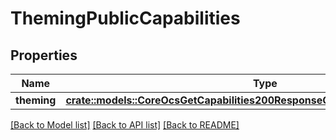 # ThemingPublicCapabilities

## Properties

Name | Type | Description | Notes
------------ | ------------- | ------------- | -------------
**theming** | [**crate::models::CoreOcsGetCapabilities200ResponseOcsDataCapabilitiesTheming**](core_ocs_get_capabilities_200_response_ocs_data_capabilities_theming.md) |  | 

[[Back to Model list]](../README.md#documentation-for-models) [[Back to API list]](../README.md#documentation-for-api-endpoints) [[Back to README]](../README.md)


